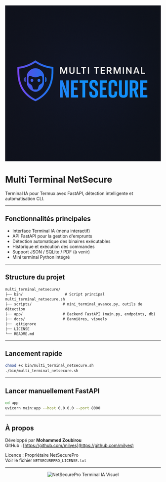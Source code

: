 
<p align="center">
  <img src="banner_netsecure.png" alt="Multi Terminal NetSecure Banner" width="600"/>
</p>

# Multi Terminal NetSecure

Terminal IA pour Termux avec FastAPI, détection intelligente et automatisation CLI.

---

## Fonctionnalités principales

- Interface Terminal IA (menu interactif)
- API FastAPI pour la gestion d'emprunts
- Détection automatique des binaires exécutables
- Historique et exécution des commandes
- Support JSON / SQLite / PDF (à venir)
- Mini terminal Python intégré

---

## Structure du projet

```
multi_terminal_netsecure/
├── bin/                   # Script principal multi_terminal_netsecure.sh
├── scripts/              # mini_terminal_avance.py, outils de détection
├── app/                  # Backend FastAPI (main.py, endpoints, db)
├── docs/                 # Bannières, visuels
├── .gitignore
├── LICENSE
└── README.md
```

---

## Lancement rapide

```bash
chmod +x bin/multi_terminal_netsecure.sh
./bin/multi_terminal_netsecure.sh
```

---

## Lancer manuellement FastAPI

```bash
cd app
uvicorn main:app --host 0.0.0.0 --port 8000
```

---

## À propos

Développé par **Mohammed Zoubirou**  
GitHub : [https://github.com/milyes](https://github.com/milyes)

Licence : Propriétaire NetSecurePro  
Voir le fichier `NETSECUREPRO_LICENSE.txt`

---

<p align="center">
  <img src="1000522186.jpg" alt="NetSecurePro Terminal IA Visuel" width="400"/>
</p>
